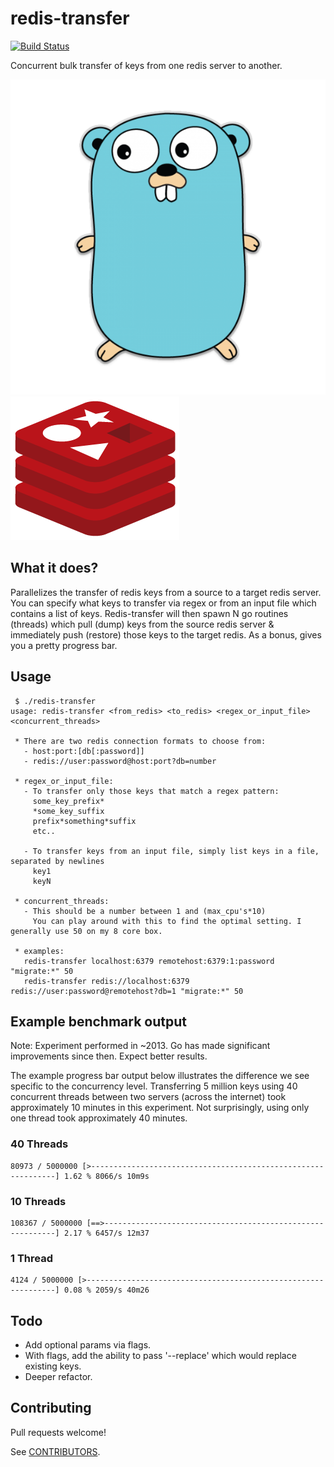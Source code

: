 # redis-transfer

[![Build Status](https://travis-ci.org/adarqui/redis-transfer.svg?branch=master)](https://travis-ci.org/adarqui/redis-transfer)

Concurrent bulk transfer of keys from one redis server to another.

![](./assets/gopher.png)
![](./assets/redis.png)



## What it does?

Parallelizes the transfer of redis keys from a source to a target redis server. You can specify what keys to transfer via regex or from an input file which contains a list of keys. Redis-transfer will then spawn N go routines (threads) which pull (dump) keys from the source redis server & immediately push (restore) those keys to the target redis. As a bonus, gives you a pretty progress bar.



## Usage

```
 $ ./redis-transfer
usage: redis-transfer <from_redis> <to_redis> <regex_or_input_file> <concurrent_threads>

 * There are two redis connection formats to choose from:
   - host:port:[db[:password]]
   - redis://user:password@host:port?db=number

 * regex_or_input_file:
   - To transfer only those keys that match a regex pattern:
     some_key_prefix*
     *some_key_suffix
     prefix*something*suffix
     etc..

   - To transfer keys from an input file, simply list keys in a file, separated by newlines
     key1
     keyN

 * concurrent_threads:
   - This should be a number between 1 and (max_cpu's*10)
     You can play around with this to find the optimal setting. I generally use 50 on my 8 core box.

 * examples:
   redis-transfer localhost:6379 remotehost:6379:1:password "migrate:*" 50
   redis-transfer redis://localhost:6379 redis://user:password@remotehost?db=1 "migrate:*" 50
```



## Example benchmark output

Note: Experiment performed in ~2013. Go has made significant improvements since then. Expect better results.

The example progress bar output below illustrates the difference we see specific to the concurrency level. Transferring 5 million keys using 40 concurrent threads between two servers (across the internet) took approximately 10 minutes in this experiment. Not surprisingly, using only one thread took approximately 40 minutes.

### 40 Threads
```
80973 / 5000000 [>--------------------------------------------------------------] 1.62 % 8066/s 10m9s
```

### 10 Threads
```
108367 / 5000000 [==>-----------------------------------------------------------] 2.17 % 6457/s 12m37
```

### 1 Thread
```
4124 / 5000000 [>---------------------------------------------------------------] 0.08 % 2059/s 40m26
```



## Todo

- Add optional params via flags.
- With flags, add the ability to pass '--replace' which would replace existing keys.
- Deeper refactor.



## Contributing

Pull requests welcome!

See [CONTRIBUTORS](CONTRIBUTORS.md).
